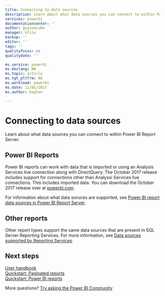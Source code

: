 ```yaml
---
title: Connecting to data sources
description: Learn about what data sources you can connect to within Power BI Report Server.
services: powerbi
documentationcenter: ''
author: guyinacube
manager: kfile
backup: ''
editor: ''
tags: ''
qualityfocus: no
qualitydate: ''

ms.service: powerbi
ms.devlang: NA
ms.topic: article
ms.tgt_pltfrm: NA
ms.workload: powerbi
ms.date: 11/01/2017
ms.author: maghan

---
```

# Connecting to data sources
Learn about what data sources you can connect to within Power BI Report Server.

## Power BI Reports
Power BI reports can work with data that is imported or using an Analysis Services live connection along with DirectQuery. The October 2017 release includes support for connections other than Analyssi Services live connections. This includes imported data. You can download the October 2017 release over at [powerbi.com](https://powerbi.microsoft.com/report-server/).

For information about what data soruces are supported, see [Power BI report data sources in Power BI Report Server](data-sources.md).

## Other reports
Other report types support the same data sources that are present in SQL Server Reporting Services. For more information, see [Data sources supported by Reporting Services](https://docs.microsoft.com/sql/reporting-services/report-data/data-sources-supported-by-reporting-services-ssrs).

## Next steps
[User handbook](user-handbook-overview.md)  
[Quickstart: Paginated reports](quickstart-create-paginated-report.md)  
[Quickstart: Power BI reports](quickstart-create-powerbi-report.md)

More questions? [Try asking the Power BI Community](https://community.powerbi.com/)

